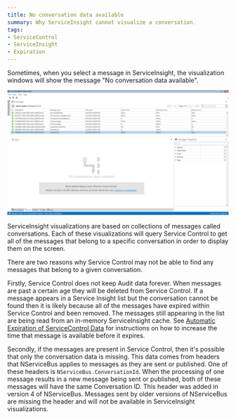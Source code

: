 ```yaml
---
title: No conversation data available
summary: Why ServiceInsight cannot visualize a conversation.
tags: 
- ServiceControl
- ServiceInsight
- Expiration
---
```


Sometimes, when you select a message in ServiceInsight, the visualization windows will show the message "No conversation data available". 

![No conversation data available](./images/no-conversation-data-available.PNG)

ServiceInsight visualizations are based on collections of messages called conversations. Each of these visualizations will query Service Control to get all of the messages that belong to a specific conversation in order to display them on the screen. 

There are two reasons why Service Control may not be able to find any messages that belong to a given conversation.

Firstly, Service Control does not keep Audit data forever. When messages are past a certain age they will be deleted from Service Control. If a message appears in a Service Insight list but the conversation cannot be found then it is likely because all of the messages have expired within Service Control and been removed. The messages still appearing in the list are being read from an in-memory ServiceInsight cache. See [Automatic Expiration of ServiceControl Data](/servicecontrol/how-purge-expired-data.md) for instructions on how to increase the time that message is available before it expires.  

Secondly, if the messages are present in Service Control, then it's possible that only the conversation data is missing. This data comes from headers that NServiceBus applies to messages as they are sent or published. One of these headers is `NServiceBus.ConversationId`. When the processing of one message results in a new message being sent or published, both of these messages will have the same Conversation ID. This header was added in version 4 of NServiceBus. Messages sent by older versions of NServiceBus are missing the header and will not be available in ServiceInsight visualizations.